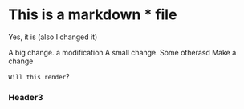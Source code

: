 # This is a markdown * file

Yes, it is (also I changed it)


A big change.
a modification
A small change.
Some otherasd
Make a change

`Will this render`?

### Header3
